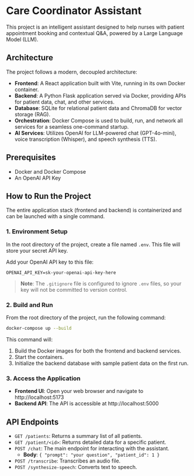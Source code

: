 # Care Coordinator Assistant

This project is an intelligent assistant designed to help nurses with patient appointment booking and contextual Q&A, powered by a Large Language Model (LLM).

## Architecture

The project follows a modern, decoupled architecture:

- **Frontend**: A React application built with Vite, running in its own Docker container.
- **Backend**: A Python Flask application served via Docker, providing APIs for patient data, chat, and other services.
- **Database**: SQLite for relational patient data and ChromaDB for vector storage (RAG).
- **Orchestration**: Docker Compose is used to build, run, and network all services for a seamless one-command startup.
- **AI Services**: Utilizes OpenAI for LLM-powered chat (GPT-4o-mini), voice transcription (Whisper), and speech synthesis (TTS).

## Prerequisites

- Docker and Docker Compose
- An OpenAI API Key

## How to Run the Project

The entire application stack (frontend and backend) is containerized and can be launched with a single command.

### 1. Environment Setup

In the root directory of the project, create a file named `.env`. This file will store your secret API key.

Add your OpenAI API key to this file:

```
OPENAI_API_KEY=sk-your-openai-api-key-here
```
> **Note**: The `.gitignore` file is configured to ignore `.env` files, so your key will not be committed to version control.

### 2. Build and Run

From the root directory of the project, run the following command:

```bash
docker-compose up --build
```

This command will:
1. Build the Docker images for both the frontend and backend services.
2. Start the containers.
3. Initialize the backend database with sample patient data on the first run.

### 3. Access the Application

- **Frontend UI**: Open your web browser and navigate to http://localhost:5173
- **Backend API**: The API is accessible at http://localhost:5000

## API Endpoints

- `GET /patients`: Returns a summary list of all patients.
- `GET /patient/<id>`: Returns detailed data for a specific patient.
- `POST /chat`: The main endpoint for interacting with the assistant.
  - **Body**: `{ "prompt": "your question", "patient_id": 1 }`
- `POST /transcribe`: Transcribes an audio file.
- `POST /synthesize-speech`: Converts text to speech.